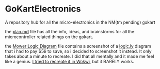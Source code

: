 # GoKartElectronics
A repository hub for all the micro-electronics in the NM(tm pending) gokart

the [plan.md](https://github.com/MasterCubo/GoKartElectronics/blob/main/plan.md) file has all the info, ideas, and brainstorms for all the microcontroller related things on the gokart.

the [Mower Logic Diagram](https://github.com/MasterCubo/GoKartElectronics/blob/main/Mower%20Logic%20Diagram.png) file contains a screenshot of a [logic.ly](https://logic.ly) diagram that i had to pay $59 to save, so i decided to screenshot it instead. It only takes about a minute to recreate. I did that all mentally and it made me feel like a genius. [I tried to recreate it in Wokwi](https://wokwi.com/projects/385964986603062273), but it BARELY works. 
